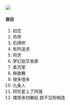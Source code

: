 
<img src="https://img1.doubanio.com/view/subject/m/public/s29239417.jpg">



#### 曲目

1. 初恋
2. 热带
3. 石牌桥
4. 有所追求
5. 阿虎
6. 梦幻丽莎发廊
7. 柔河里
8. 秧歌舞
9. 很多很多
10. 九条人
11. 阿珍爱上了阿强
12. 楼房来四散起 路不见狗相连
